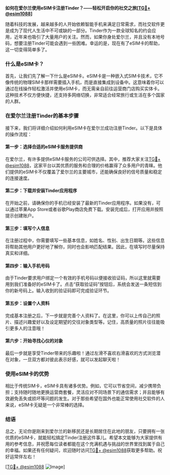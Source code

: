 **如何在爱尔兰使用eSIM卡注册Tinder？——轻松开启你的社交之旅[[TG💪+ @esim1088](https://t.me/s/esim1088)]**

随着科技的发展，越来越多的人开始依赖智能手机来满足日常需求，而社交软件更是成为了现代人生活中不可或缺的一部分。Tinder作为一款全球知名的约会应用，近年来也吸引了大量用户的关注。然而，如果你身处爱尔兰，并且没有本地号码，想要注册Tinder可能会遇到一些困难。幸运的是，现在有了eSIM卡的帮助，这一切变得简单多了。

### 什么是eSIM卡？

首先，让我们先了解一下什么是eSIM卡。eSIM卡是一种嵌入式SIM卡技术，它不像传统的物理SIM卡那样需要插入手机，而是直接集成到设备中。这意味着你可以通过在线操作轻松激活并使用eSIM卡，而无需亲自前往运营商门店购买实体卡。这种技术不仅方便快捷，还支持多网络切换，非常适合经常旅行或生活在多个国家的人群。

### 在爱尔兰注册Tinder的基本步骤

接下来，我们将详细介绍如何利用eSIM卡在爱尔兰成功注册Tinder。以下是具体的操作流程：

#### 第一步：选择合适的eSIM卡服务提供商

在爱尔兰，有许多提供eSIM卡服务的公司可供选择。其中，推荐大家关注[TG💪+ @esim1088](https://t.me/s/esim1088)，这家平台以其优质的服务和合理的价格赢得了众多用户的青睐。他们提供的eSIM卡不仅覆盖了爱尔兰的主要城市，还能确保良好的信号质量和稳定的连接速度。

#### 第二步：下载并安装Tinder应用程序

在开始之前，请确保你的手机已经安装了最新的Tinder应用程序。如果没有，可以通过苹果App Store或者谷歌Play商店免费下载。安装完成后，打开应用并按照提示创建账户。

#### 第三步：填写个人信息

在注册过程中，你需要填写一些基本信息，如姓名、性别、出生日期等。这些信息将帮助其他用户更好地了解你，同时也会影响匹配结果。因此，在填写时尽量保持真实和详细。

#### 第四步：输入手机号码

由于Tinder要求用户绑定一个有效的手机号码以便接收验证码，所以这里就需要用到我们准备好的eSIM卡了。点击“获取验证码”按钮后，系统会发送一条短信到你的新号码上。输入收到的验证码即可完成验证环节。

#### 第五步：设置个人资料

完成基本注册之后，下一步就是完善个人资料了。在这里，你可以上传自己的照片、描述兴趣爱好以及设定期望的交往对象类型等。记住，高质量的照片往往能吸引更多人的注意哦！

#### 第六步：开始寻找心仪的对象

最后一步就是享受Tinder带来的乐趣啦！通过左滑不喜欢右滑喜欢的方式浏览潜在对象，一旦双方都对彼此表示好感，就可以发起聊天啦！

### 使用eSIM卡的优势

相比于传统SIM卡，eSIM卡具有诸多优势。例如，它可以节省空间，减少携带负担；支持随时随地更换运营商套餐，灵活应对不同场景下的通信需求；并且能够有效避免丢失或损坏等问题的发生。对于那些希望在国外也能正常使用社交软件的人来说，eSIM卡无疑是一个非常棒的选择。

### 结语

总之，无论你是刚来到爱尔兰的新移民还是长期居住在此地的朋友，只要拥有一张优质的eSIM卡，就能轻松搞定Tinder注册这件事儿。希望本文能够为大家提供有用的参考信息，并祝愿每位读者都能在这个充满机遇与挑战的世界里找到属于自己的幸福。如果还有任何疑问，欢迎随时访问[TG💪+ @esim1088](https://t.me/s/esim1088)获取更多帮助。祝好运常伴左右！

[[TG💪+ @esim1088](https://t.me/s/esim1088) ![Image](https://i.postimg.cc/4NQfJmqS/Snipaste-2025-05-13-00-14-12.png)]